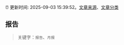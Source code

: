:alarm_clock: 更新时间: 2025-09-03 15:39:52。[文章来源](/README.md)、[文章分类](/TAGS.md)

## 报告


> 关键字：`报告`、`月报`



